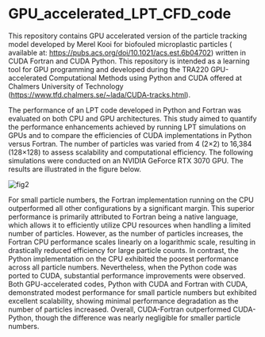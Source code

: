 # GPU_accelerated_LPT_CFD_code
This repository contains GPU accelerated version of the particle tracking model developed by Merel Kooi for biofouled microplastic particles ( available at: https://pubs.acs.org/doi/10.1021/acs.est.6b04702) written in CUDA Fortran and CUDA Python. This repository is intended as a learning tool for GPU programming and developed during the TRA220 GPU-accelerated Computational Methods using Python and CUDA offered at Chalmers University of Technology (https://www.tfd.chalmers.se/~lada/CUDA-tracks.html).

The performance of an LPT code developed in Python and Fortran was evaluated on both CPU and GPU architectures. This study aimed to quantify the performance enhancements achieved by running LPT simulations on GPUs and to compare the efficiencies of CUDA implementations in Python versus Fortran. The number of particles was varied from 4 (2×2) to 16,384 (128×128) to assess scalability and computational efficiency. The following simulations were conducted on an NVIDIA GeForce RTX 3070 GPU. The results are illustrated in the figure below.

![fig2](https://github.com/user-attachments/assets/a78b6095-9bee-4f24-89c9-c2c22d3968e1)

For small particle numbers, the Fortran implementation running on the CPU outperformed all other configurations by a significant margin. This superior performance is primarily attributed to Fortran being a native language, which allows it to efficiently utilize CPU resources when handling a limited number of particles. However, as the number of particles increases, the Fortran CPU performance scales linearly on a logarithmic scale, resulting in drastically reduced efficiency for large particle counts. In contrast, the Python implementation on the CPU exhibited the poorest performance across all particle numbers. Nevertheless, when the Python code was ported to CUDA, substantial performance improvements were observed. Both GPU-accelerated codes, Python with CUDA and Fortran with CUDA, demonstrated modest performance for small particle numbers but exhibited excellent scalability, showing minimal performance degradation as the number of particles increased. Overall, CUDA-Fortran outperformed CUDA-Python, though the difference was nearly negligible for smaller particle numbers.
